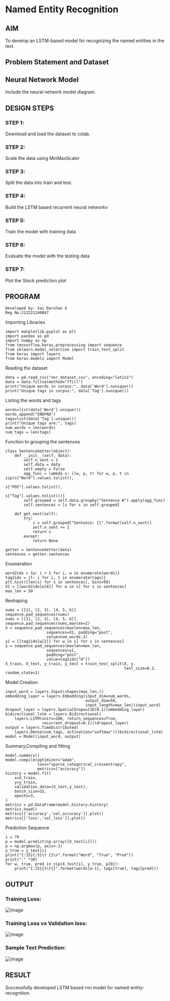 # Named Entity Recognition

## AIM

To develop an LSTM-based model for recognizing the named entities in the text.

## Problem Statement and Dataset

## Neural Network Model

Include the neural network model diagram.

## DESIGN STEPS

### STEP 1:
Download and load the dataset to colab.
### STEP 2:
Scale the data using MinMaxScaler
### STEP 3:
Split the data into train and test.
### STEP 4:
Build the LSTM based recurrent neural networkv
### STEP 5:
Train the model with training data
### STEP 6:
Evaluate the model with the testing data
### STEP 7:
Plot the Stock prediction plot

## PROGRAM

~~~
Developed by: Sai Darshan G
Reg No:212221240047
~~~

Importing Libraries
```
import matplotlib.pyplot as plt
import pandas as pd
import numpy as np
from tensorflow.keras.preprocessing import sequence
from sklearn.model_selection import train_test_split
from keras import layers
from keras.models import Model
```

Reading the dataset
```
data = pd.read_csv("ner_dataset.csv", encoding="latin1")
data = data.fillna(method="ffill")
print("Unique words in corpus:", data['Word'].nunique())
print("Unique tags in corpus:", data['Tag'].nunique())
```

Listing the words and tags
```
words=list(data['Word'].unique())
words.append("ENDPAD")
tags=list(data['Tag'].unique())
print("Unique tags are:", tags)
num_words = len(words)
num_tags = len(tags)
```

Function to grouping the sentences
```
class SentenceGetter(object):
    def __init__(self, data):
        self.n_sent = 1
        self.data = data
        self.empty = False
        agg_func = lambda s: [(w, p, t) for w, p, t in zip(s["Word"].values.tolist(),
                                                           s["POS"].values.tolist(),
                                                           s["Tag"].values.tolist())]
        self.grouped = self.data.groupby("Sentence #").apply(agg_func)
        self.sentences = [s for s in self.grouped]
    
    def get_next(self):
        try:
            s = self.grouped["Sentence: {}".format(self.n_sent)]
            self.n_sent += 1
            return s
        except:
            return None

getter = SentenceGetter(data)
sentences = getter.sentences
```

Enumeration
```
word2idx = {w: i + 1 for i, w in enumerate(words)}
tag2idx = {t: i for i, t in enumerate(tags)}
plt.hist([len(s) for s in sentences], bins=50)
X1 = [[word2idx[w[0]] for w in s] for s in sentences]
max_len = 50
```

Reshaping
```
nums = [[1], [2, 3], [4, 5, 6]]
sequence.pad_sequences(nums)
nums = [[1], [2, 3], [4, 5, 6]]
sequence.pad_sequences(nums,maxlen=2)
X = sequence.pad_sequences(maxlen=max_len,
                  sequences=X1, padding="post",
                  value=num_words-1)
y1 = [[tag2idx[w[2]] for w in s] for s in sentences]
y = sequence.pad_sequences(maxlen=max_len,
                  sequences=y1,
                  padding="post",
                  value=tag2idx["O"])
X_train, X_test, y_train, y_test = train_test_split(X, y,
                                                    test_size=0.2, random_state=1)
```
Model Creation
```
input_word = layers.Input(shape=(max_len,))
embedding_layer = layers.Embedding(input_dim=num_words,
                                   output_dim=50,
                                   input_length=max_len)(input_word)
dropout_layer = layers.SpatialDropout1D(0.1)(embedding_layer)
bidirectional_lstm = layers.Bidirectional(
    layers.LSTM(units=100, return_sequences=True,
                recurrent_dropout=0.1))(dropout_layer)
output = layers.TimeDistributed(
    layers.Dense(num_tags, activation="softmax"))(bidirectional_lstm)                                                
model = Model(input_word, output)  
```
Summary,Compiling and fitting
```
model.summary()
model.compile(optimizer="adam",
              loss="sparse_categorical_crossentropy",
              metrics=["accuracy"])
history = model.fit(
    x=X_train,
    y=y_train,
    validation_data=(X_test,y_test),
    batch_size=32, 
    epochs=3,
)
metrics = pd.DataFrame(model.history.history)
metrics.head()
metrics[['accuracy','val_accuracy']].plot()
metrics[['loss','val_loss']].plot()
```
Prediction Sequence
```
i = 79
p = model.predict(np.array([X_test[i]]))
p = np.argmax(p, axis=-1)
y_true = y_test[i]
print("{:15}{:5}\t {}\n".format("Word", "True", "Pred"))
print("-" *30)
for w, true, pred in zip(X_test[i], y_true, p[0]):
    print("{:15}{}\t{}".format(words[w-1], tags[true], tags[pred]))
```

## OUTPUT

### Training Loss:
![image](https://github.com/SaiDarshan2003/named-entity-recognition/assets/94692595/118635d2-da07-4994-b526-0cfcd789d468)

### Training Loss vs Validation loss:
![image](https://github.com/SaiDarshan2003/named-entity-recognition/assets/94692595/21743c92-d284-4d2a-a933-6b58a83b09a2)


### Sample Text Prediction:
![image](https://github.com/SaiDarshan2003/named-entity-recognition/assets/94692595/5050fb38-863b-4293-8d0e-9403e085aa27)


## RESULT
Successfully developed LSTM based rnn model for named-entity-recognition.

